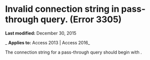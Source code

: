 
# Invalid connection string in pass-through query. (Error 3305)

 **Last modified:** December 30, 2015

 _ **Applies to:** Access 2013 | Access 2016_

The connection string for a pass-through query should begin with .

